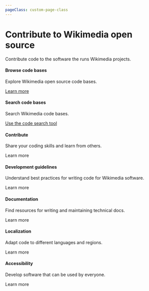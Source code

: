 ```yaml
---
pageClass: custom-page-class
---
```


# Contribute to Wikimedia open source

Contribute code to the software the runs Wikimedia projects.

<div class="contentsection">

<div class="contentbox">
<h4>Browse code bases</h4>
<div>
<p>Explore Wikimedia open source code bases.</p>
<p><a href="opensource">Learn more</a></p></div></div>

<div class="contentbox">
<h4>Search code bases</h4>
<div>
<p>Search Wikimedia code bases.</p>
<p><a href="https://codesearch.wmcloud.org/search" target="_blank" rel="noopener noreferrer">Use the code search tool</a></p>
</div></div>

<div class="contentbox">
<h4>Contribute</h4>
<div>
<p>Share your coding skills and learn from others.</p>
<p>Learn more</p>
</div></div>

<div class="contentbox">
<h4>Development guidelines</h4>
<div>
<p>Understand best practices for writing code for Wikimedia software.</p>
<p>Learn more</p>
</div></div>

<div class="contentbox">
<h4>Documentation</h4>
<div>
<p>Find resources for writing and maintaining technical docs.</p>
<p>Learn more</p>
</div></div>

<div class="contentbox">
<h4>Localization</h4>
<div>
<p>Adapt code to different languages and regions.</p>
<p>Learn more</p>
</div></div>

<div class="contentbox">
<h4>Accessibility</h4>
<div>
<p>Develop software that can be used by everyone.</p>
<p>Learn more</p>
</div></div>

</div>
